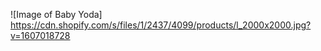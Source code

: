 ![Image of Baby Yoda] https://cdn.shopify.com/s/files/1/2437/4099/products/l_2000x2000.jpg?v=1607018728
